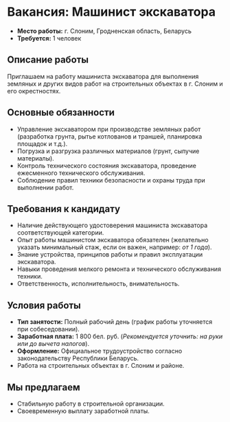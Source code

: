 # Вакансия: Машинист экскаватора

*   **Место работы:** г. Слоним, Гродненская область, Беларусь
*   **Требуется:** 1 человек

## Описание работы

Приглашаем на работу машиниста экскаватора для выполнения земляных и других видов работ на строительных объектах в г. Слоним и его окрестностях.

## Основные обязанности

*   Управление экскаватором при производстве земляных работ (разработка грунта, рытье котлованов и траншей, планировка площадок и т.д.).
*   Погрузка и разгрузка различных материалов (грунт, сыпучие материалы).
*   Контроль технического состояния экскаватора, проведение ежесменного технического обслуживания.
*   Соблюдение правил техники безопасности и охраны труда при выполнении работ.

## Требования к кандидату

*   Наличие действующего удостоверения машиниста экскаватора соответствующей категории.
*   Опыт работы машинистом экскаватора обязателен (желательно указать минимальный стаж, если он важен, например: *от 1 года*).
*   Знание устройства, принципов работы и правил эксплуатации экскаватора.
*   Навыки проведения мелкого ремонта и технического обслуживания техники.
*   Ответственность, исполнительность, внимательность.

## Условия работы

*   **Тип занятости:** Полный рабочий день (график работы уточняется при собеседовании).
*   **Заработная плата:** 1 800 бел. руб. (*Рекомендуется уточнить: на руки или до вычета налогов*).
*   **Оформление:** Официальное трудоустройство согласно законодательству Республики Беларусь.
*   Работа на строительных объектах в г. Слоним и районе.

## Мы предлагаем

*   Стабильную работу в строительной организации.
*   Своевременную выплату заработной платы.
